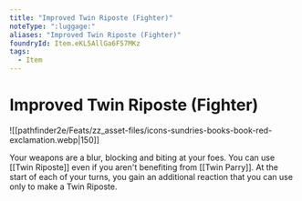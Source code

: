 ```yaml
---
title: "Improved Twin Riposte (Fighter)"
noteType: ":luggage:"
aliases: "Improved Twin Riposte (Fighter)"
foundryId: Item.eKL5AllGa6F57MKz
tags:
  - Item
---
```


# Improved Twin Riposte (Fighter)
![[pathfinder2e/Feats/zz_asset-files/icons-sundries-books-book-red-exclamation.webp|150]]

Your weapons are a blur, blocking and biting at your foes. You can use [[Twin Riposte]] even if you aren't benefiting from [[Twin Parry]]. At the start of each of your turns, you gain an additional reaction that you can use only to make a Twin Riposte.
